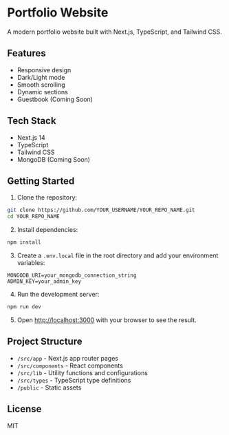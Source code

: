 # Portfolio Website

A modern portfolio website built with Next.js, TypeScript, and Tailwind CSS.

## Features

- Responsive design
- Dark/Light mode
- Smooth scrolling
- Dynamic sections
- Guestbook (Coming Soon)

## Tech Stack

- Next.js 14
- TypeScript
- Tailwind CSS
- MongoDB (Coming Soon)

## Getting Started

1. Clone the repository:
```bash
git clone https://github.com/YOUR_USERNAME/YOUR_REPO_NAME.git
cd YOUR_REPO_NAME
```

2. Install dependencies:
```bash
npm install
```

3. Create a `.env.local` file in the root directory and add your environment variables:
```env
MONGODB_URI=your_mongodb_connection_string
ADMIN_KEY=your_admin_key
```

4. Run the development server:
```bash
npm run dev
```

5. Open [http://localhost:3000](http://localhost:3000) with your browser to see the result.

## Project Structure

- `/src/app` - Next.js app router pages
- `/src/components` - React components
- `/src/lib` - Utility functions and configurations
- `/src/types` - TypeScript type definitions
- `/public` - Static assets

## License

MIT
